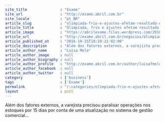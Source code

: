 ```yaml
---
site_title               : "Exame"
site_url                 : "http://exame.abril.com.br"
site_locale              : "pt_BR"
article_slug             : "olimpiada-frio-e-ajustes-afetam-resultado-da-renner-no-trimestre"
article_title            : "Olimpíada, frio e ajustes afetam resultado da Renner no trimestre"
article_image            : "https://abrilexame.files.wordpress.com/2016/09/size_960_16_9_lojas-renner24.jpg?quality=70&strip=all&w=960"
article_url              : "http://exame.abril.com.br/negocios/olimpiada-frio-e-ajustes-afetam-resultado-da-renner-no-trimestre/"
article_published_at     : "2016-10-25T18:19:22-02:00"
article_description      : "Além dos fatores externos, a varejista precisou paralisar operações nos estoques por 15 dias por conta de uma atualização no sistema de gestão comercial..."
article_author_name      : "Luísa Melo"
article_author_image     : null
article_author_biography : null
article_author_profile   : "http://exame.abril.com.br/author/luisafmelo/"
article_author_facebook  : null
article_author_twitter   : null
category                 : ['business']
tags                     : ['Exame']
permalink                : "/:categories/olimpiada-frio-e-ajustes-afetam-resultado-da-renner-no-trimestre/"
layout                   : post
---
```


Além dos fatores externos, a varejista precisou paralisar operações nos estoques por 15 dias por conta de uma atualização no sistema de gestão comercial...

